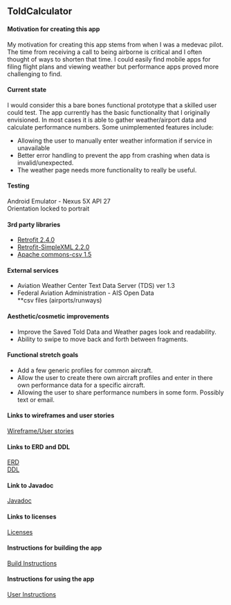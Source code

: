 ## ToldCalculator

#### Motivation for creating this app
My motivation for creating this app stems from when I was a medevac pilot.  The time from receiving a call to being airborne is critical and I often thought of ways to shorten that time. I could easily find mobile apps for filing flight plans and viewing weather but performance apps proved more challenging to find.  

#### Current state
I would consider this a bare bones functional prototype that a skilled user could test. The app currently has the basic functionality that I originally envisioned. In most cases it is able to gather weather/airport data and calculate performance numbers. Some unimplemented features include:  

* Allowing the user to manually enter weather information if service in unavailable  
* Better error handling to prevent the app from crashing when data is invalid/unexpected.  
* The weather page needs  more functionality to really be useful.  

#### Testing
Android Emulator - Nexus 5X API 27  
Orientation locked to portrait

#### 3rd party libraries
* [Retrofit 2.4.0](http://square.github.io/retrofit/)  
* [Retrofit-SimpleXML 2.2.0](http://simple.sourceforge.net/)  
* [Apache commons-csv 1.5](https://commons.apache.org/proper/commons-csv/)  

#### External services
* Aviation Weather Center Text Data Server (TDS) ver 1.3  
* Federal Aviation Administration - AIS Open Data  
**csv files (airports/runways)

#### Aesthetic/cosmetic improvements
* Improve the Saved Told Data and Weather pages look and readability.  
* Ability to swipe to move back and forth between fragments.  

#### Functional stretch goals
* Add a few generic profiles for common aircraft.  
* Allow the user to create there own aircraft profiles and enter in there own performance data for a specific aircraft.  
* Allowing the user to share performance numbers in some form. Possibly text or email.  

#### Links to wireframes and user stories
[Wireframe/User stories](docs/Wireframe.pdf)  

#### Links to ERD and DDL
[ERD](docs/ERD.pdf)  
[DDL](docs/DDL.sql)  

#### Link to Javadoc
[Javadoc](docs/api/index.html)  

#### Links to licenses
[Licenses](docs/markdown/LICENSES.md)  

#### Instructions for building the app
[Build Instructions](docs/markdown/BUILD.md)  

#### Instructions for using the app
[User Instructions](docs/markdown/INSTRUCTIONS.md)  
